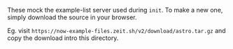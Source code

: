 These mock the example-list server used during `init`. To make a new one, simply download the source in your browser.

Eg. visit `https://now-example-files.zeit.sh/v2/download/astro.tar.gz` and copy the download intro this directory.
